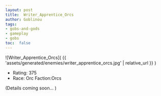 ```yaml
---
layout: post
title:  Writer_Apprentice_Orcs
author: Goblinou
tags:
- gobs-and-gods
- gameplay
- gobs
toc:  false
---
```


![Writer_Apprentice_Orcs]( {{ 'assets/generated/enemies/writer_apprentice_orcs.jpg' | relative_url }} )
- Rating: 375
- Race: Orc  Faction:Orcs

(Details coming soon... )